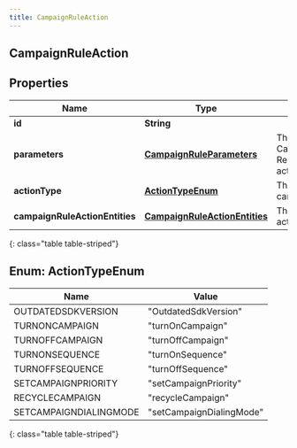 ```yaml
---
title: CampaignRuleAction
---
```

## CampaignRuleAction


## Properties

| Name | Type | Description | Notes |
| ------------ | ------------- | ------------- | ------------- |
| **id** | **String** |  |  [optional] |
| **parameters** | [**CampaignRuleParameters**](CampaignRuleParameters.html) | The parameters for the CampaignRuleAction. Required for certain actionTypes. |  [optional] |
| **actionType** | [**ActionTypeEnum**](#ActionTypeEnum) | The action to take on the campaignRuleActionEntities. |  |
| **campaignRuleActionEntities** | [**CampaignRuleActionEntities**](CampaignRuleActionEntities.html) | The list of entities that this action will apply to. |  |
{: class="table table-striped"}


<a name="ActionTypeEnum"></a>

## Enum: ActionTypeEnum

| Name | Value |
| ---- | ----- |
| OUTDATEDSDKVERSION | &quot;OutdatedSdkVersion&quot; |
| TURNONCAMPAIGN | &quot;turnOnCampaign&quot; |
| TURNOFFCAMPAIGN | &quot;turnOffCampaign&quot; |
| TURNONSEQUENCE | &quot;turnOnSequence&quot; |
| TURNOFFSEQUENCE | &quot;turnOffSequence&quot; |
| SETCAMPAIGNPRIORITY | &quot;setCampaignPriority&quot; |
| RECYCLECAMPAIGN | &quot;recycleCampaign&quot; |
| SETCAMPAIGNDIALINGMODE | &quot;setCampaignDialingMode&quot; |
{: class="table table-striped"}


